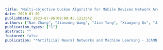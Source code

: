 ```yaml
---
title: "Multi-objective Cuckoo Algorithm for Mobile Devices Network Architecture Search"
date: 2020-01-01
publishDate: 2023-07-06T09:09:45.121354Z
authors: ["Nan Zhang", "Jianzong Wang", "Jian Yang", "Xiaoyang Qu", "Jing Xiao"]
publication_types: ["1"]
abstract: ""
featured: false
publication: "*Artificial Neural Networks and Machine Learning - ICANN 2020 - 29th International Conference on Artificial Neural Networks, Bratislava, Slovakia, September 15-18, 2020, Proceedings, Part I*"
---
```


